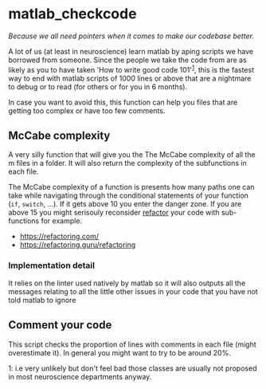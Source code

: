 # matlab_checkcode

_Because we all need pointers when it comes to make our codebase better._

A lot of us (at least in neuroscience) learn matlab by aping scripts we have borrowed from someone. Since the people we take the code from are as likely as you to have taken 'How to write good code 101'<sup>[1](#myfootnote1)</sup>, this is the fastest way to end with matlab scripts of 1000 lines or above that are a nightmare to debug or to read (for others or for you in 6 months).

In case you want to avoid this, this function can help you files that are getting too complex or have too few comments.

## McCabe complexity

A very silly function that will give you the The McCabe complexity of all the m files in a folder. It will also return the complexity of the subfunctions in each file.

The McCabe complexity of a function is presents how many paths one can take while navigating through the conditional statements of your function (`if`, `switch`, ...). If it gets above 10 you enter the danger zone. If you are above 15 you might serisouly reconsider [refactor](https://en.wikipedia.org/wiki/Code_refactoring) your code with sub-functions for example. 

- https://refactoring.com/
- https://refactoring.guru/refactoring

### Implementation detail
It relies on the linter used natively by matlab so it will also outputs all the messages relating to all the little other issues in your code that you have not told matlab to ignore

## Comment your code

This script checks the proportion of lines with comments in each file (might overestimate it). In general you might want to try to be around 20%.




<a name="myfootnote1">1</a>: i.e very unlikely but don't feel bad those classes are usually not proposed in most neuroscience departments anyway.
